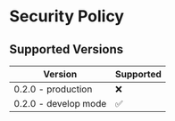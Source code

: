 # Security Policy

## Supported Versions

| Version                | Supported          |
| -------                | ------------------ |
| 0.2.0 - production     | :x:                |
| 0.2.0 - develop mode   | :white_check_mark: |

